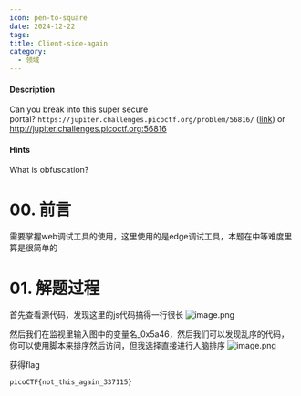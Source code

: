 ```yaml
---
icon: pen-to-square
date: 2024-12-22
tags: 
title: Client-side-again
category:
  - 领域
---
```

#### Description

Can you break into this super secure portal? `https://jupiter.challenges.picoctf.org/problem/56816/` ([link](https://jupiter.challenges.picoctf.org/problem/56816/)) or http://jupiter.challenges.picoctf.org:56816

#### Hints
What is obfuscation?

# 00. 前言
需要掌握web调试工具的使用，这里使用的是edge调试工具，本题在中等难度里算是很简单的

# 01. 解题过程
首先查看源代码，发现这里的js代码搞得一行很长
![image.png](https://cdn.jsdelivr.net/gh/fakeppa/blog-img/20241222132019.png)

然后我们在监视里输入图中的变量名_0x5a46，然后我们可以发现乱序的代码，你可以使用脚本来排序然后访问，但我选择直接进行人脑排序
![image.png](https://cdn.jsdelivr.net/gh/fakeppa/blog-img/20241222132233.png)

获得flag
```
picoCTF{not_this_again_337115}
```
